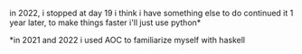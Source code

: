 in 2022, i stopped at day 19
i think i have something else to do
continued it 1 year later, to make things faster i'll just use python*

*in 2021 and 2022 i used AOC to familiarize myself with haskell
